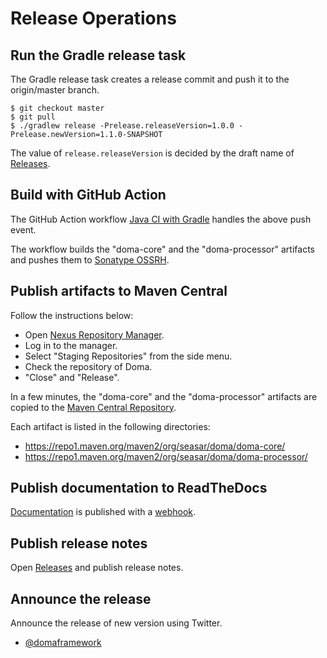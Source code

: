 # Release Operations

## Run the Gradle release task

The Gradle release task creates a release commit and push it to the origin/master branch.

```
$ git checkout master
$ git pull
$ ./gradlew release -Prelease.releaseVersion=1.0.0 -Prelease.newVersion=1.1.0-SNAPSHOT
```

The value of `release.releaseVersion` is decided by the draft name of
[Releases](https://github.com/domaframework/doma/releases).

## Build with GitHub Action

The GitHub Action workflow [Java CI with Gradle](.github/workflows/ci.yml) handles the above push event.

The workflow builds the "doma-core" and the "doma-processor" artifacts
and pushes them to [Sonatype OSSRH](https://central.sonatype.org/pages/ossrh-guide.html).

## Publish artifacts to Maven Central

Follow the instructions below:

- Open [Nexus Repository Manager](https://oss.sonatype.org/).
- Log in to the manager.
- Select "Staging Repositories" from the side menu.
- Check the repository of Doma.
- "Close" and "Release".

In a few minutes, the "doma-core" and the "doma-processor" artifacts
are copied to the [Maven Central Repository](https://repo1.maven.org/).

Each artifact is listed in the following directories:

- https://repo1.maven.org/maven2/org/seasar/doma/doma-core/
- https://repo1.maven.org/maven2/org/seasar/doma/doma-processor/

## Publish documentation to ReadTheDocs

[Documentation](https://doma.readthedocs.io/en/latest/)
is published with a [webhook](https://docs.readthedocs.io/en/stable/webhooks.html).

## Publish release notes

Open [Releases](https://github.com/domaframework/doma/releases)
and publish release notes.

## Announce the release

Announce the release of new version using Twitter.
- [@domaframework](https://twitter.com/domaframework)
